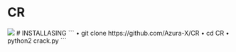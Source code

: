 # CR
<img src ="https://github.com/Azura-X/CR/blob/master/IMG_20200606_002557.jpg">
# INSTALLASING
```
• git clone https://github.com/Azura-X/CR
• cd CR
• python2 crack.py
```
